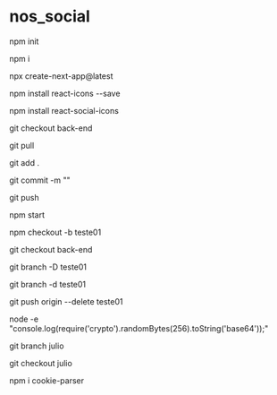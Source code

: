 # nos_social

npm init

npm i

npx create-next-app@latest

npm install react-icons --save

npm install react-social-icons

git checkout back-end

git pull

git add .

git commit -m ""

git push

npm start

npm checkout -b teste01

git checkout back-end

git branch -D teste01

git branch -d teste01

git push origin --delete teste01

node -e "console.log(require('crypto').randomBytes(256).toString('base64'));"

git branch julio

git checkout julio

npm i cookie-parser